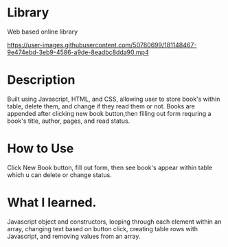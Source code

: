 # Library
Web based online library


https://user-images.githubusercontent.com/50780699/181148467-9e474ebd-3eb9-4586-a9de-8eadbc8dda90.mp4


# Description 
Built using Javascript, HTML, and CSS, allowing user to store book's within table, delete them, and change if they read them or not. Books are appended after clicking new book button,then filling out form requring a book's title, author, pages, and read status. 
# How to Use
Click New Book button, fill out form, then see book's appear within table which u can delete or change status.
# What I learned.
Javascript object and constructors, looping through each element within an array, changing text based on button click, creating table rows with Javascript, and removing values from an array. 
